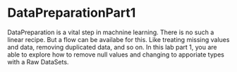 # DataPreparationPart1

DataPreparation is a vital step in machnine learning. There is no such a linear recipe. But a flow can be availabe for this.
Like treating missing values and data, removing duplicated data, and so on.
In this lab part 1, you are able to explore how to remove null values and changing to apporiate types with a Raw DataSets.
